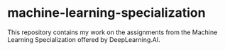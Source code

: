 # machine-learning-specialization
This repository contains my work on the assignments from the Machine Learning Specialization offered by DeepLearning.AI.
